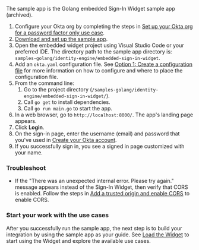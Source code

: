 
The sample app is the Golang embedded Sign-In Widget sample app (archived).

1. Configure your Okta org by completing the steps in [Set up your Okta org for a password factor only use case](/docs/guides/oie-embedded-common-org-setup/go/main/#set-up-your-okta-org-for-a-password-factor-only-use-case).
1. [Download and set up the sample app](/docs/guides/oie-embedded-common-download-setup-app/go/main/).
1. Open the embedded widget project using Visual Studio Code or
   your preferred IDE. The directory path to the sample app directory is: `samples-golang/identity-engine/embedded-sign-in-widget`.
1. Add an `okta.yaml` configuration file. See [Option 1: Create a configuration file](/docs/guides/oie-embedded-common-download-setup-app/go/main/#option-1-create-a-configuration-file) for more information on how to configure and where to place the configuration file.
1. From the command line:
   1. Go to the project directory (`/samples-golang/identity-engine/embedded-sign-in-widget/`).
   1. Call `go get` to install dependencies.
   1. Call `go run main.go` to start the app.
1. In a web browser, go to `http://localhost:8000/`. The app's landing page appears.
1. Click **Login**.
1. On the sign-in page, enter the username (email) and password that you've used in [Create your Okta account](/docs/guides/oie-embedded-common-org-setup/go/main/#create-your-okta-account).
1. If you successfully sign in, you see a signed in page customized with your name.

### Troubleshoot

* If the "There was an unexpected internal error. Please try again." message appears instead of the Sign-In Widget, then verify that CORS is enabled. Follow the steps in [Add a trusted origin and enable CORS](/docs/guides/oie-embedded-common-org-setup/go/main/#add-a-trusted-origin-and-enable-cors) to enable CORS.

### Start your work with the use cases

After you successfully run the sample app, the next step is to build your integration by using the sample app as your guide. See [Load the Widget](/docs/guides/oie-embedded-widget-use-case-load/go/main/) to start using the Widget and explore the available use cases.
